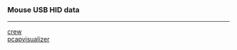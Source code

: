 ### Mouse USB HID data

---

[crew](https://github.com/xXLeoXxOne/writeups/blob/main/CrewCTF%202022/Paint.md)  
[pcapvisualizer](https://github.com/WangYihang/USB-Mouse-Pcap-Visualizer)
